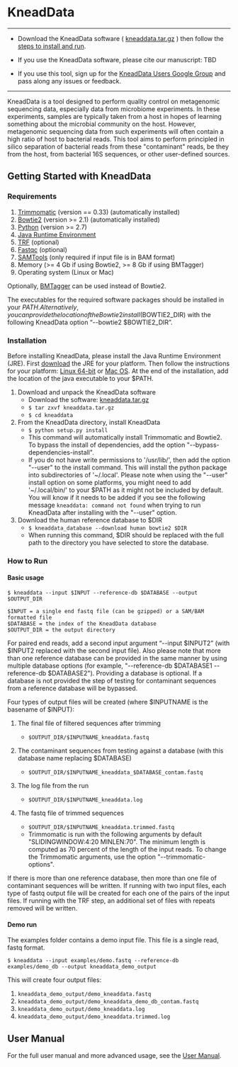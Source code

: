 # KneadData #

----

 * Download the KneadData software ( [kneaddata.tar.gz](https://bitbucket.org/biobakery/kneaddata/downloads/kneaddata_v0.5.1.tar.gz) ) then follow the [steps to install and run](#markdown-header-getting-started-with-kneaddata).

 * If you use the KneadData software, please cite our manuscript: TBD

 * If you use this tool, sign up for the [KneadData Users Google Group](https://groups.google.com/d/forum/kneaddata-users) and pass along any issues or feedback.

----

KneadData is a tool designed to perform quality control on metagenomic sequencing data, especially data from microbiome experiments. In these experiments, samples are typically taken from a host in hopes of learning something about the microbial community on the host. However, metagenomic sequencing data from such experiments will often contain a high ratio of host to bacterial reads. This tool aims to perform principled in silico separation of bacterial reads from these "contaminant" reads, be they from the host, from bacterial 16S sequences, or other user-defined sources.


## Getting Started with KneadData ##

### Requirements ###

1.  [Trimmomatic](http://www.usadellab.org/cms/?page=trimmomatic) (version == 0.33) (automatically installed)
2.  [Bowtie2](http://bowtie-bio.sourceforge.net/bowtie2/index.shtml) (version >= 2.1) (automatically installed)
3.  [Python](http://www.python.org/) (version >= 2.7)
4.  [Java Runtime Environment](http://www.oracle.com/technetwork/java/javase/downloads/jre7-downloads-1880261.html)
5.  [TRF](https://tandem.bu.edu/trf/trf.html) (optional)
6.  [Fastqc](http://www.bioinformatics.babraham.ac.uk/projects/fastqc/) (optional)
7.  [SAMTools](https://github.com/samtools/samtools) (only required if input file is in BAM format)
8.  Memory (>= 4 Gb if using Bowtie2, >= 8 Gb if using BMTagger)
9.  Operating system (Linux or Mac)

Optionally, [BMTagger](ftp://ftp.ncbi.nlm.nih.gov/pub/agarwala/bmtagger/) can be used instead of Bowtie2.

The executables for the required software packages should be installed in your $PATH. Alternatively, you can provide the location of the Bowtie2 install ($BOWTIE2_DIR) with the following KneadData option “--bowtie2 $BOWTIE2_DIR”. 

### Installation ###

Before installing KneadData, please install the Java Runtime Environment (JRE). First [download](http://www.oracle.com/technetwork/java/javase/downloads/jre7-downloads-1880261.html) the JRE for your platform. Then follow the instructions for your platform: [Linux 64-bit](http://docs.oracle.com/javase/8/docs/technotes/guides/install/linux_jre.html#CFHIEGAA) or [Mac OS](http://docs.oracle.com/javase/8/docs/technotes/guides/install/mac_jre.html#jre_8u40_osx). At the end of the installation, add the location of the java executable to your $PATH.

1. Download and unpack the KneadData software
    * Download the software: [kneaddata.tar.gz](https://bitbucket.org/biobakery/kneaddata/downloads/kneaddata_v0.5.1.tar.gz)
    * `` $ tar zxvf kneaddata.tar.gz ``
    * `` $ cd kneaddata ``
2. From the KneadData directory, install KneadData
    * `` $ python setup.py install ``
    * This command will automatically install Trimmomatic and Bowtie2. To bypass the install of dependencies, add the option "--bypass-dependencies-install".
    * If you do not have write permissions to '/usr/lib/', then add the option "--user" to the install command. This will install the python package into subdirectories of '~/.local'. Please note when using the "--user" install option on some platforms, you might need to add '~/.local/bin/' to your $PATH as it might not be included by default. You will know if it needs to be added if you see the following message ``kneaddata: command not found`` when trying to run KneadData after installing with the "--user" option.
3. Download the human reference database to $DIR
    * `` $ kneaddata_database --download human bowtie2 $DIR ``
    * When running this command, $DIR should be replaced with the full path to the directory you have selected to store the database.


### How to Run ###

#### Basic usage ####

`` $ kneaddata --input $INPUT --reference-db $DATABASE --output $OUTPUT_DIR ``

```
$INPUT = a single end fastq file (can be gzipped) or a SAM/BAM formatted file
$DATABASE = the index of the KneadData database
$OUTPUT_DIR = the output directory
```

For paired end reads, add a second input argument “--input $INPUT2” (with $INPUT2 replaced with the second input file). Also please note that more than one reference database can be provided in the same manner by using multiple database options (for example, "--reference-db $DATABASE1 --reference-db $DATABASE2"). Providing a database is optional. If a database is not provided the step of testing for contaminant sequences from a reference database will be bypassed.

Four types of output files will be created (where $INPUTNAME is the basename of $INPUT):

1. The final file of filtered sequences after trimming
    * `` $OUTPUT_DIR/$INPUTNAME_kneaddata.fastq ``

2. The contaminant sequences from testing against a database (with this database name replacing $DATABASE)
    * `` $OUTPUT_DIR/$INPUTNAME_kneaddata_$DATABASE_contam.fastq ``

3. The log file from the run
    * `` $OUTPUT_DIR/$INPUTNAME_kneaddata.log ``

4. The fastq file of trimmed sequences
    * `` $OUTPUT_DIR/$INPUTNAME_kneaddata.trimmed.fastq ``
    * Trimmomatic is run with the following arguments by default "SLIDINGWINDOW:4:20 MINLEN:70". The minimum length is computed as 70 percent of the length of the input reads. To change the Trimmomatic arguments, use the option "--trimmomatic-options".


If there is more than one reference database, then more than one file of contaminant sequences will be written. If running with two input files, each type of fastq output file will be created for each one of the pairs of the input files. If running with the TRF step, an additional set of files with repeats removed will be written.

#### Demo run ####

The examples folder contains a demo input file. This file is a single read, fastq format.

`` $ kneaddata --input examples/demo.fastq --reference-db examples/demo_db --output kneaddata_demo_output ``

This will create four output files:

1. `` kneaddata_demo_output/demo_kneaddata.fastq ``
2. `` kneaddata_demo_output/demo_kneaddata_demo_db_contam.fastq ``
3. `` kneaddata_demo_output/demo_kneaddata.log ``
3. `` kneaddata_demo_output/demo_kneaddata.trimmed.log ``

## User Manual ##
For the full user manual and more advanced usage, see the [User Manual](doc/UserManual.md).
